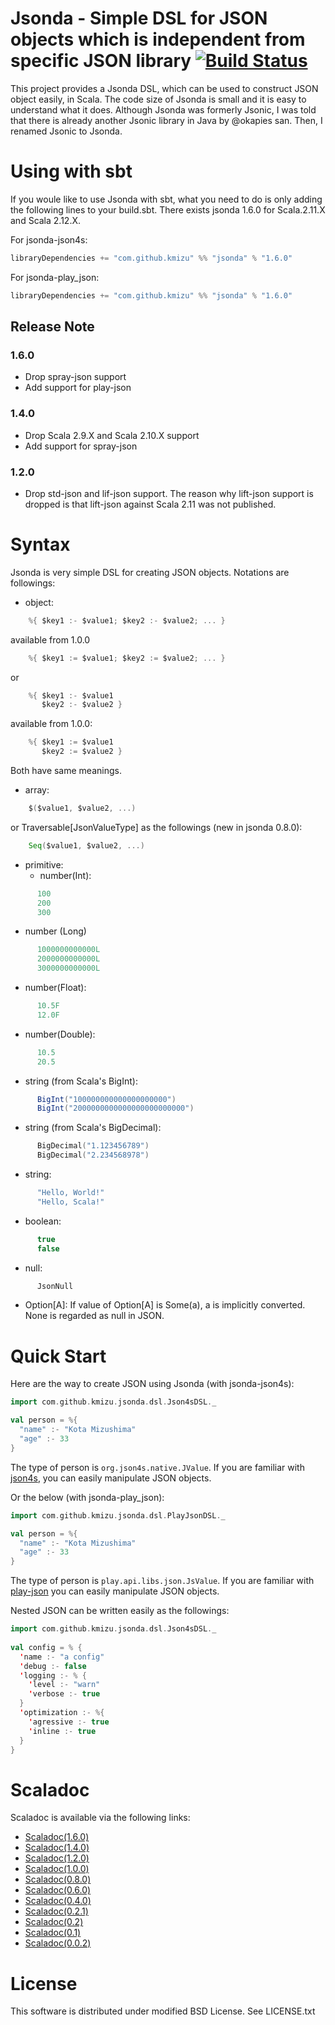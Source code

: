 # Jsonda - Simple DSL for JSON objects which is independent from specific JSON library [![Build Status](https://travis-ci.org/kmizu/jsonda.png?branch=master)](https://travis-ci.org/kmizu/jsonda)

This project provides a Jsonda DSL, which can be used to construct JSON object
easily, in Scala.  The code size of Jsonda is small and it is easy to 
understand what it does.  Although Jsonda was formerly Jsonic, I was told that
there is already another Jsonic library in Java by @okapies san.  Then, I renamed
Jsonic to Jsonda.

# Using with sbt

If you woule like to use Jsonda with sbt, what you need to do is only
adding the following lines to your build.sbt.  There exists jsonda 1.6.0
for Scala.2.11.X and Scala 2.12.X.

For jsonda-json4s:

```scala
libraryDependencies += "com.github.kmizu" %% "jsonda" % "1.6.0"
```

For jsonda-play_json:

```scala
libraryDependencies += "com.github.kmizu" %% "jsonda" % "1.6.0"
```

## Release Note

### 1.6.0

* Drop spray-json support
* Add support for play-json 

### 1.4.0

* Drop Scala 2.9.X and Scala 2.10.X support
* Add support for spray-json

### 1.2.0

* Drop std-json and lif-json support.  The reason why lift-json support is dropped
is that lift-json against Scala 2.11 was not published.

# Syntax

Jsonda is very simple DSL for creating JSON objects.  Notations are followings:

* object: 

```scala
    %{ $key1 :- $value1; $key2 :- $value2; ... }
```

available from 1.0.0
```scala
    %{ $key1 := $value1; $key2 := $value2; ... }
```

or

```scala
    %{ $key1 :- $value1
       $key2 :- $value2 }
```

available from 1.0.0:

```scala
    %{ $key1 := $value1
       $key2 := $value2 }
```

Both have same meanings.

* array:

```scala
    $($value1, $value2, ...)
```

or Traversable[JsonValueType] as the followings (new in jsonda 0.8.0):

```scala
    Seq($value1, $value2, ...)
```

* primitive: 
  * number(Int):

```scala
      100
      200
      300
```

  * number (Long)

```scala
      1000000000000L
      2000000000000L
      3000000000000L
```

  * number(Float):
```scala
      10.5F
      12.0F
```

  * number(Double):

```scala
      10.5
      20.5
```

  * string (from Scala's BigInt):

```scala
      BigInt("100000000000000000000")
      BigInt("2000000000000000000000000")
```

  * string (from Scala's BigDecimal):

```scala
      BigDecimal("1.123456789")
      BigDecimal("2.234568978")
```

  * string:

```scala
      "Hello, World!"
      "Hello, Scala!"
```

  * boolean:

```scala
      true
      false
```

  * null:

```scala
      JsonNull
```

  * Option[A]:
    If value of Option[A] is Some(a), a is implicitly converted.  None is regarded as null in JSON.

# Quick Start

Here are the way to create JSON using Jsonda (with jsonda-json4s):

```scala
import com.github.kmizu.jsonda.dsl.Json4sDSL._

val person = %{
  "name" :- "Kota Mizushima"
  "age" :- 33
}
```

The type of person is `org.json4s.native.JValue`.  If you are familiar with [json4s](https://github.com/json4s/json4s), 
you can easily manipulate JSON objects.  

Or the below (with jsonda-play_json): 

```scala
import com.github.kmizu.jsonda.dsl.PlayJsonDSL._

val person = %{
  "name" :- "Kota Mizushima"
  "age" :- 33
}
```

The type of person is `play.api.libs.json.JsValue`.  If you are familiar with [play-json](https://www.playframework.com/documentation/2.7.x/ScalaJson)
you can easily manipulate JSON objects.  

Nested JSON can be written easily as the followings:

```scala
import com.github.kmizu.jsonda.dsl.Json4sDSL._
    
val config = % {
  'name :- "a config"
  'debug :- false
  'logging :- % {
    'level :- "warn"
    'verbose :- true
  }
  'optimization :- %{
    'agressive :- true
    'inline :- true
  }
}
```

# Scaladoc

Scaladoc is available via the following links:

* [Scaladoc(1.6.0)](http://javadoc-badge.appspot.com/com.github.kmizu/jsonda_2.11/index.html)
* [Scaladoc(1.4.0)](http://kmizu.github.com/jsonda/api/1.4.0)
* [Scaladoc(1.2.0)](http://kmizu.github.com/jsonda/api/1.2.0)
* [Scaladoc(1.0.0)](http://kmizu.github.com/jsonda/api/1.0.0)
* [Scaladoc(0.8.0)](http://kmizu.github.com/jsonda/api/0.8.0)
* [Scaladoc(0.6.0)](http://kmizu.github.com/jsonda/api/0.6.0)
* [Scaladoc(0.4.0)](http://kmizu.github.com/jsonda/api/0.4.0)
* [Scaladoc(0.2.1)](http://kmizu.github.com/jsonda/api/0.2.1)
* [Scaladoc(0.2)](http://kmizu.github.com/jsonda/api/0.2)
* [Scaladoc(0.1)](http://kmizu.github.com/jsonda/api/0.1)
* [Scaladoc(0.0.2)](http://kmizu.github.com/jsonda/api/0.0.2/)

# License

This software is distributed under modified BSD License. See LICENSE.txt
